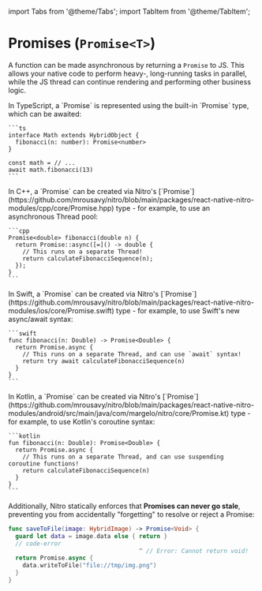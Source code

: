 ---
---

import Tabs from '@theme/Tabs';
import TabItem from '@theme/TabItem';

# Promises (`Promise<T>`)

A function can be made asynchronous by returning a `Promise` to JS.
This allows your native code to perform heavy-, long-running tasks in parallel, while the JS thread can continue rendering and performing other business logic.

<Tabs>
  <TabItem value="ts" label="TypeScript" default>
    In TypeScript, a `Promise<T>` is represented using the built-in `Promise<T>` type, which can be awaited:

    ```ts
    interface Math extends HybridObject {
      fibonacci(n: number): Promise<number>
    }

    const math = // ...
    await math.fibonacci(13)
    ```
  </TabItem>
  <TabItem value="cpp" label="C++">
    In C++, a `Promise<T>` can be created via Nitro's [`Promise<T>`](https://github.com/mrousavy/nitro/blob/main/packages/react-native-nitro-modules/cpp/core/Promise.hpp) type - for example, to use an asynchronous Thread pool:

    ```cpp
    Promise<double> fibonacci(double n) {
      return Promise::async([=]() -> double {
        // This runs on a separate Thread!
        return calculateFibonacciSequence(n);
      });
    }
    ```
  </TabItem>
  <TabItem value="swift" label="Swift">
    In Swift, a `Promise<T>` can be created via Nitro's [`Promise<T>`](https://github.com/mrousavy/nitro/blob/main/packages/react-native-nitro-modules/ios/core/Promise.swift) type - for example, to use Swift's new async/await syntax:

    ```swift
    func fibonacci(n: Double) -> Promise<Double> {
      return Promise.async {
        // This runs on a separate Thread, and can use `await` syntax!
        return try await calculateFibonacciSequence(n)
      }
    }
    ```
  </TabItem>
  <TabItem value="kotlin" label="Kotlin">
    In Kotlin, a `Promise<T>` can be created via Nitro's [`Promise<T>`](https://github.com/mrousavy/nitro/blob/main/packages/react-native-nitro-modules/android/src/main/java/com/margelo/nitro/core/Promise.kt) type - for example, to use Kotlin's coroutine syntax:

    ```kotlin
    fun fibonacci(n: Double): Promise<Double> {
      return Promise.async {
        // This runs on a separate Thread, and can use suspending coroutine functions!
        return calculateFibonacciSequence(n)
      }
    }
    ```
  </TabItem>
</Tabs>

Additionally, Nitro statically enforces that **Promises can never go stale**, preventing you from accidentally "forgetting" to resolve or reject a Promise:

```swift title="HybridMath.swift"
func saveToFile(image: HybridImage) -> Promise<Void> {
  guard let data = image.data else { return }
  // code-error
                                     ^ // Error: Cannot return void!
  return Promise.async {
    data.writeToFile("file://tmp/img.png")
  }
}
```
